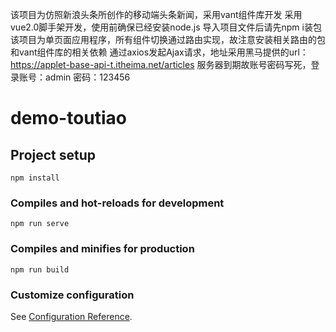 该项目为仿照新浪头条所创作的移动端头条新闻，采用vant组件库开发
采用vue2.0脚手架开发，使用前确保已经安装node.js
导入项目文件后请先npm i装包
该项目为单页面应用程序，所有组件切换通过路由实现，故注意安装相关路由的包和vant组件库的相关依赖
通过axios发起Ajax请求，地址采用黑马提供的url：https://applet-base-api-t.itheima.net/articles
服务器到期故账号密码写死，登录账号：admin         密码：123456
# demo-toutiao

## Project setup
```
npm install
```

### Compiles and hot-reloads for development
```
npm run serve
```

### Compiles and minifies for production
```
npm run build
```

### Customize configuration
See [Configuration Reference](https://cli.vuejs.org/config/).


